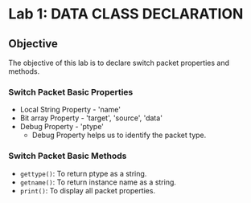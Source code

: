 # Lab 1: DATA CLASS DECLARATION

## Objective
The objective of this lab is to declare switch packet properties and methods.

### Switch Packet Basic Properties
- Local String Property - 'name'
- Bit array Property - 'target', 'source', 'data'
- Debug Property - 'ptype'
  - Debug Property helps us to identify the packet type.

### Switch Packet Basic Methods
- `gettype()`: To return ptype as a string.
- `getname()`: To return instance name as a string.
- `print()`: To display all packet properties.
